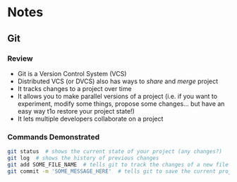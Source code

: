 # Notes

## Git

### Review

- Git is a Version Control System (VCS)
- Distributed VCS (or DVCS) also has ways to *share* and *merge* project
- It tracks changes to a project over time
- It allows you to make parallel versions of a project (i.e. if you want to experiment, modify some things, propose some changes... but have an easy way t1o restore your project state!)
- It lets multiple developers collaborate on a project

### Commands Demonstrated

```sh
git status  # shows the current state of your project (any changes?)
git log  # shows the history of previous changes
git add SOME_FILE_NAME  # tells git to track the changes of a new file
git commit -m 'SOME_MESSAGE_HERE'  # tells git to save the current project state
```

